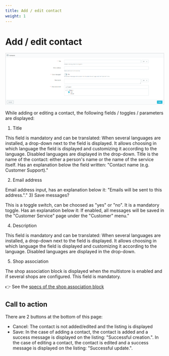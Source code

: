```yaml
---
title: Add / edit contact
weight: 1
---
```

# Add / edit contact

![Contact](/img/contacts.png)


While adding or editing a contact, the following fields / toggles / parameters are displayed:

 1) Title

This field is mandatory and can be translated: When several languages are installed, a drop-down next to the field is displayed. It allows choosing in which language the field is displayed and customizing it according to the language. Disabled languages are displayed in the drop-down.
Title is the name of the contact: either a person's name or the name of the service itself. Has an explanation below the field written: "Contact name (e.g. Customer Support)."
 
 2) Email address

Email address input, has an explanation below it: "Emails will be sent to this address."."
 3) Save messages?

This is a toggle switch, can be choosed as "yes" or "no". It is a mandatory toggle. Has an explanation below it: If enabled, all messages will be saved in the "Customer Service" page under the "Customer" menu."

 4) Description

This field is mandatory and can be translated: When several languages are installed, a drop-down next to the field is displayed. It allows choosing in which language the field is displayed and customizing it according to the language. Disabled languages are displayed in the drop-down.

 5) Shop association

The shop association block is displayed when the multistore is enabled and if several shops are configured. This field is mandatory.

:point_right: See the [specs of the shop association block](../../../multistoregeneralspecs.md#shop-association-block)

 ## Call to action 
 There are 2 buttons at the bottom of this page: 
 - Cancel: The contact is not added/edited and the listing is displayed
 - Save: In the case of adding a contact, the contact is added and a success message is displayed on the listing: "Successful creation.". In the case of editing a contact, the contact is edited and a success message is displayed on the listing: "Successful update.".
